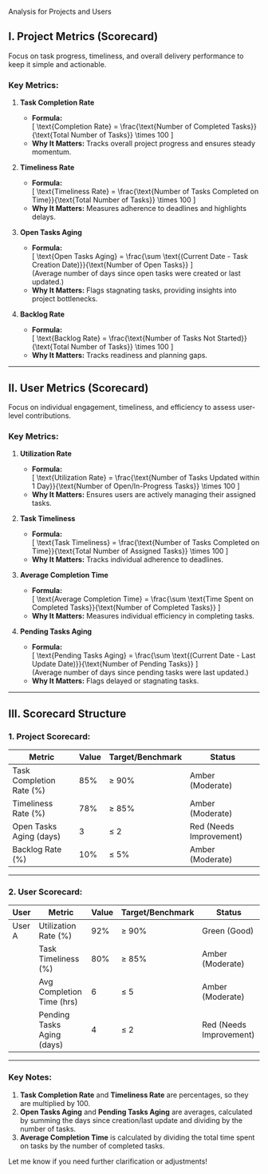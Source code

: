 Analysis for Projects and Users

## I. Project Metrics (Scorecard)
Focus on task progress, timeliness, and overall delivery performance to keep it simple and actionable.

### Key Metrics:
1. **Task Completion Rate**  
   - **Formula:**  
     \[
     \text{Completion Rate} = \frac{\text{Number of Completed Tasks}}{\text{Total Number of Tasks}} \times 100
     \]  
   - **Why It Matters:** Tracks overall project progress and ensures steady momentum.

2. **Timeliness Rate**  
   - **Formula:**  
     \[
     \text{Timeliness Rate} = \frac{\text{Number of Tasks Completed on Time}}{\text{Total Number of Tasks}} \times 100
     \]  
   - **Why It Matters:** Measures adherence to deadlines and highlights delays.

3. **Open Tasks Aging**  
   - **Formula:**  
     \[
     \text{Open Tasks Aging} = \frac{\sum \text{(Current Date - Task Creation Date)}}{\text{Number of Open Tasks}}
     \]  
     (Average number of days since open tasks were created or last updated.)  
   - **Why It Matters:** Flags stagnating tasks, providing insights into project bottlenecks.

4. **Backlog Rate**  
   - **Formula:**  
     \[
     \text{Backlog Rate} = \frac{\text{Number of Tasks Not Started}}{\text{Total Number of Tasks}} \times 100
     \]  
   - **Why It Matters:** Tracks readiness and planning gaps.

---

## II. User Metrics (Scorecard)
Focus on individual engagement, timeliness, and efficiency to assess user-level contributions.

### Key Metrics:
1. **Utilization Rate**  
   - **Formula:**  
     \[
     \text{Utilization Rate} = \frac{\text{Number of Tasks Updated within 1 Day}}{\text{Number of Open/In-Progress Tasks}} \times 100
     \]  
   - **Why It Matters:** Ensures users are actively managing their assigned tasks.

2. **Task Timeliness**  
   - **Formula:**  
     \[
     \text{Task Timeliness} = \frac{\text{Number of Tasks Completed on Time}}{\text{Total Number of Assigned Tasks}} \times 100
     \]  
   - **Why It Matters:** Tracks individual adherence to deadlines.

3. **Average Completion Time**  
   - **Formula:**  
     \[
     \text{Average Completion Time} = \frac{\sum \text{Time Spent on Completed Tasks}}{\text{Number of Completed Tasks}}
     \]  
   - **Why It Matters:** Measures individual efficiency in completing tasks.

4. **Pending Tasks Aging**  
   - **Formula:**  
     \[
     \text{Pending Tasks Aging} = \frac{\sum \text{(Current Date - Last Update Date)}}{\text{Number of Pending Tasks}}
     \]  
     (Average number of days since pending tasks were last updated.)  
   - **Why It Matters:** Flags delayed or stagnating tasks.

---

## III. Scorecard Structure

### 1. Project Scorecard:
| Metric                  | Value | Target/Benchmark | Status               |
|-------------------------|-------|------------------|----------------------|
| Task Completion Rate (%)| 85%   | ≥ 90%            | Amber (Moderate)     |
| Timeliness Rate (%)     | 78%   | ≥ 85%            | Amber (Moderate)     |
| Open Tasks Aging (days) | 3     | ≤ 2              | Red (Needs Improvement) |
| Backlog Rate (%)        | 10%   | ≤ 5%             | Amber (Moderate)     |

---

### 2. User Scorecard:
| User  | Metric                  | Value | Target/Benchmark | Status               |
|-------|-------------------------|-------|------------------|----------------------|
| User A| Utilization Rate (%)    | 92%   | ≥ 90%            | Green (Good)         |
|       | Task Timeliness (%)     | 80%   | ≥ 85%            | Amber (Moderate)     |
|       | Avg Completion Time (hrs)| 6    | ≤ 5              | Amber (Moderate)     |
|       | Pending Tasks Aging (days)| 4    | ≤ 2              | Red (Needs Improvement) |

---

### Key Notes:
1. **Task Completion Rate** and **Timeliness Rate** are percentages, so they are multiplied by 100.
2. **Open Tasks Aging** and **Pending Tasks Aging** are averages, calculated by summing the days since creation/last update and dividing by the number of tasks.
3. **Average Completion Time** is calculated by dividing the total time spent on tasks by the number of completed tasks.

Let me know if you need further clarification or adjustments!


